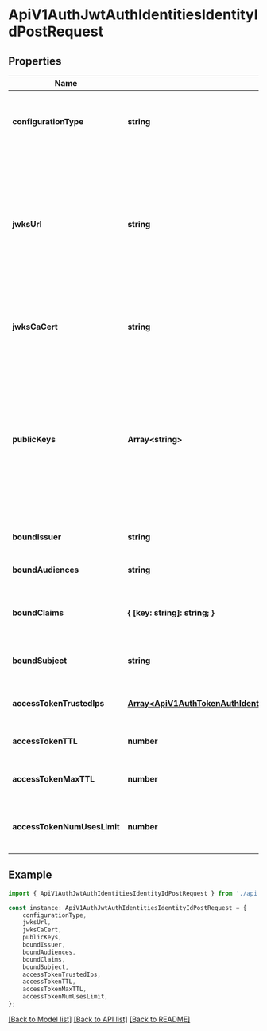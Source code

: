 # ApiV1AuthJwtAuthIdentitiesIdentityIdPostRequest


## Properties

Name | Type | Description | Notes
------------ | ------------- | ------------- | -------------
**configurationType** | **string** | The configuration for validating JWTs. Must be one of: \&#39;jwks\&#39;, \&#39;static\&#39; | [default to undefined]
**jwksUrl** | **string** | The URL of the JWKS endpoint. Required if configurationType is \&#39;jwks\&#39;. This endpoint must serve JSON Web Key Sets (JWKS) containing the public keys used to verify JWT signatures. | [default to '']
**jwksCaCert** | **string** | The PEM-encoded CA certificate for validating the TLS connection to the JWKS endpoint. | [optional] [default to '']
**publicKeys** | **Array&lt;string&gt;** | A list of PEM-encoded public keys used to verify JWT signatures. Required if configurationType is \&#39;static\&#39;. Each key must be in RSA or ECDSA format and properly PEM-encoded with BEGIN/END markers. | [default to undefined]
**boundIssuer** | **string** | The unique identifier of the JWT provider. | [optional] [default to '']
**boundAudiences** | **string** | The list of intended recipients. | [optional] [default to '']
**boundClaims** | **{ [key: string]: string; }** | The attributes that should be present in the JWT for it to be valid. | [default to undefined]
**boundSubject** | **string** | The expected principal that is the subject of the JWT. | [optional] [default to '']
**accessTokenTrustedIps** | [**Array&lt;ApiV1AuthTokenAuthIdentitiesIdentityIdPostRequestAccessTokenTrustedIpsInner&gt;**](ApiV1AuthTokenAuthIdentitiesIdentityIdPostRequestAccessTokenTrustedIpsInner.md) | The IPs or CIDR ranges that access tokens can be used from. | [optional] [default to undefined]
**accessTokenTTL** | **number** | The lifetime for an access token in seconds. | [optional] [default to 2592000]
**accessTokenMaxTTL** | **number** | The maximum lifetime for an access token in seconds. | [optional] [default to 2592000]
**accessTokenNumUsesLimit** | **number** | The maximum number of times that an access token can be used. | [optional] [default to 0]

## Example

```typescript
import { ApiV1AuthJwtAuthIdentitiesIdentityIdPostRequest } from './api';

const instance: ApiV1AuthJwtAuthIdentitiesIdentityIdPostRequest = {
    configurationType,
    jwksUrl,
    jwksCaCert,
    publicKeys,
    boundIssuer,
    boundAudiences,
    boundClaims,
    boundSubject,
    accessTokenTrustedIps,
    accessTokenTTL,
    accessTokenMaxTTL,
    accessTokenNumUsesLimit,
};
```

[[Back to Model list]](../README.md#documentation-for-models) [[Back to API list]](../README.md#documentation-for-api-endpoints) [[Back to README]](../README.md)
